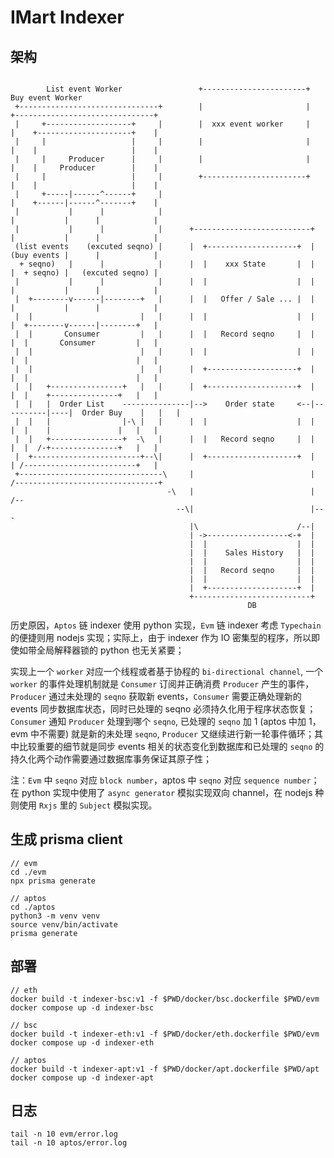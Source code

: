 # IMart Indexer

## 架构

```

        List event Worker                 +-----------------------+                 Buy event Worker
 +-------------------------------+        |                       |        +-------------------------------+
 |     +-------------------+     |        |  xxx event worker     |        |    +---------------------+    |
 |     |                   |     |        |                       |        |    |                     |    |
 |     |     Producer      |     |        |                       |        |    |     Producer        |    |
 |     |                   |     |        +-----------------------+        |    |                     |    |
 |     +-----|------^------+     |                                         |    +------|------^-------+    |
 |           |      |            |                                         |           |      |            |
 |           |      |            |      +--------------------------+       |           |      |            |
 (list events    (excuted seqno) |      |  +--------------------+  |       (buy events |      |            |
  + seqno)   |      |            |      |  |    xxx State       |  |       |  + seqno) |   (excuted seqno) |
 |           |      |            |      |  |                    |  |       |           |      |            |
 |  +--------v------|--------+   |      |  |   Offer / Sale ... |  |       |           |      |            |
 |  |                        |   |      |  |                    |  |       |  +--------v------|--------+   |
 |  |       Consumer         |   |      |  |   Record seqno     |  |       |  |       Consumer         |   |
 |  |                        |   |      |  |                    |  |       |  |                        |   |
 |  |                        |   |      |  +--------------------+  |       |  |                        |   |
 |  |   +----------------+   |   |      |  +--------------------+  |       |  |    +---------------+   |   |
 |  |   |  Order List    ---------------|-->    Order state     <--|----------|----|  Order Buy    |   |   |
 |  |   |                |-\ |   |      |  |                    |  |       |  |    |               |   |   |
 |  |   +----------------+  -\   |      |  |   Record seqno     |  |       |  |  /-+---------------+   |   |
 |  +------------------------+--\|      |  +--------------------+  |       | /-------------------------+   |
 +--------------------------------\     |                          |      /--------------------------------+
                                   -\   |                          |   /--
                                     --\|                          |---
                                        |\                      /--|
                                        | ->------------------<-+  |
                                        |  |                    |  |
                                        |  |    Sales History   |  |
                                        |  |                    |  |
                                        |  |   Record seqno     |  |
                                        |  |                    |  |
                                        |  +--------------------+  |
                                        +--------------------------+
                                                     DB 
```

历史原因，`Aptos` 链 indexer 使用 python 实现，`Evm` 链 indexer 考虑 `Typechain` 的便捷则用 nodejs 实现；实际上，由于 indexer 作为 IO 密集型的程序，所以即使如带全局解释器锁的 python 也无关紧要；

实现上一个 `worker` 对应一个线程或者基于协程的 `bi-directional channel`, 一个 `worker` 的事件处理机制就是 `Consumer` 订阅并正确消费 `Producer` 产生的事件，`Producer` 通过未处理的 `seqno` 获取新 events，`Consumer` 需要正确处理新的 events 同步数据库状态，同时已处理的 seqno 必须持久化用于程序状态恢复；`Consumer` 通知 `Producer` 处理到哪个 `seqno`, 已处理的 `seqno` 加 1 (aptos 中加 1，evm 中不需要) 就是新的未处理 `seqno`, `Producer` 又继续进行新一轮事件循环；其中比较重要的细节就是同步 events 相关的状态变化到数据库和已处理的 `seqno` 的持久化两个动作需要通过数据库事务保证其原子性；

注：`Evm` 中 `seqno` 对应 `block number`，aptos 中 `seqno` 对应 `sequence number`；在 python 实现中使用了 `async generator` 模拟实现双向 channel，在 nodejs 种则使用 `Rxjs` 里的 `Subject` 模拟实现。

## 生成 prisma client

```
// evm
cd ./evm
npx prisma generate

// aptos
cd ./aptos
python3 -m venv venv
source venv/bin/activate
prisma generate
```

## 部署

```
// eth
docker build -t indexer-bsc:v1 -f $PWD/docker/bsc.dockerfile $PWD/evm
docker compose up -d indexer-bsc

// bsc
docker build -t indexer-eth:v1 -f $PWD/docker/eth.dockerfile $PWD/evm
docker compose up -d indexer-eth

// aptos
docker build -t indexer-apt:v1 -f $PWD/docker/apt.dockerfile $PWD/apt
docker compose up -d indexer-apt
```

## 日志

```
tail -n 10 evm/error.log
tail -n 10 aptos/error.log
```
